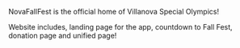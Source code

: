 NovaFallFest is the official home of Villanova Special Olympics! 

Website includes, landing page for the app, countdown to Fall Fest, donation page and unified page!
